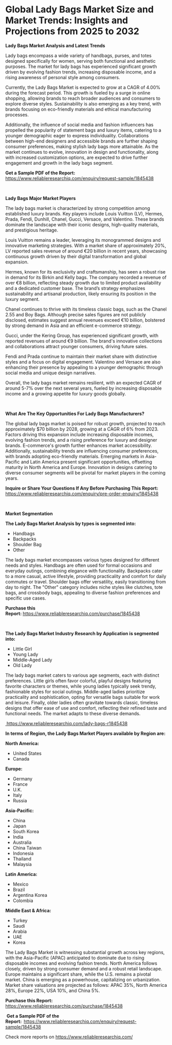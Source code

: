 <p><h1>Global Lady Bags Market Size and Market Trends: Insights and Projections from 2025 to 2032</h1></p><p><strong>Lady Bags Market Analysis and Latest Trends</strong></p>
<p><p>Lady bags encompass a wide variety of handbags, purses, and totes designed specifically for women, serving both functional and aesthetic purposes. The market for lady bags has experienced significant growth driven by evolving fashion trends, increasing disposable income, and a rising awareness of personal style among consumers. </p><p>Currently, the Lady Bags Market is expected to grow at a CAGR of 4.00% during the forecast period. This growth is fueled by a surge in online shopping, allowing brands to reach broader audiences and consumers to explore diverse styles. Sustainability is also emerging as a key trend, with brands focusing on eco-friendly materials and ethical manufacturing processes. </p><p>Additionally, the influence of social media and fashion influencers has propelled the popularity of statement bags and luxury items, catering to a younger demographic eager to express individuality. Collaborations between high-end designers and accessible brands are further shaping consumer preferences, making stylish lady bags more attainable. As the market continues to evolve, innovation in design and functionality, along with increased customization options, are expected to drive further engagement and growth in the lady bags segment.</p></p>
<p><strong>Get a Sample PDF of the Report:&nbsp;</strong> <a href="https://www.reliableresearchiq.com/enquiry/request-sample/1845438?utm_campaign=2277&utm_medium=2&utm_source=Github&utm_content=ia&utm_term=04042025&utm_id=lady-bags">https://www.reliableresearchiq.com/enquiry/request-sample/1845438</a></p>
<p>&nbsp;</p>
<p><strong>Lady Bags Major Market Players</strong></p>
<p><p>The lady bags market is characterized by strong competition among established luxury brands. Key players include Louis Vuitton (LV), Hermes, Prada, Fendi, Dunhill, Chanel, Gucci, Versace, and Valentino. These brands dominate the landscape with their iconic designs, high-quality materials, and prestigious heritage.</p><p>Louis Vuitton remains a leader, leveraging its monogrammed designs and innovative marketing strategies. With a market share of approximately 20%, LV reported sales revenue of around €20 billion in recent years, showcasing continuous growth driven by their digital transformation and global expansion.</p><p>Hermes, known for its exclusivity and craftsmanship, has seen a robust rise in demand for its Birkin and Kelly bags. The company recorded a revenue of over €8 billion, reflecting steady growth due to limited product availability and a dedicated customer base. The brand’s strategy emphasizes sustainability and artisanal production, likely ensuring its position in the luxury segment.</p><p>Chanel continues to thrive with its timeless classic bags, such as the Chanel 2.55 and Boy Bags. Although precise sales figures are not publicly disclosed, estimates suggest annual revenues exceed €10 billion, bolstered by strong demand in Asia and an efficient e-commerce strategy.</p><p>Gucci, under the Kering Group, has experienced significant growth, with reported revenues of around €9 billion. The brand's innovative collections and collaborations attract younger consumers, driving future sales.</p><p>Fendi and Prada continue to maintain their market share with distinctive styles and a focus on digital engagement. Valentino and Versace are also enhancing their presence by appealing to a younger demographic through social media and unique design narratives.</p><p>Overall, the lady bags market remains resilient, with an expected CAGR of around 5-7% over the next several years, fueled by increasing disposable income and a growing appetite for luxury goods globally.</p></p>
<p>&nbsp;</p>
<p><strong>What Are The Key Opportunities For Lady Bags Manufacturers?</strong></p>
<p><p>The global lady bags market is poised for robust growth, projected to reach approximately $70 billion by 2028, growing at a CAGR of 6% from 2023. Factors driving this expansion include increasing disposable incomes, evolving fashion trends, and a rising preference for luxury and designer brands. E-commerce's growth further enhances market accessibility. Additionally, sustainability trends are influencing consumer preferences, with brands adopting eco-friendly materials. Emerging markets in Asia-Pacific and Latin America present significant opportunities, offsetting maturity in North America and Europe. Innovation in designs catering to diverse consumer segments will be pivotal for market players in the coming years.</p></p>
<p><strong>Inquire or Share Your Questions If Any Before Purchasing This Report:</strong> <a href="https://www.reliableresearchiq.com/enquiry/pre-order-enquiry/1845438?utm_campaign=2277&utm_medium=2&utm_source=Github&utm_content=ia&utm_term=04042025&utm_id=lady-bags">https://www.reliableresearchiq.com/enquiry/pre-order-enquiry/1845438</a></p>
<p>&nbsp;</p>
<p><strong>Market Segmentation</strong></p>
<p><strong>The Lady Bags Market Analysis by types is segmented into:</strong></p>
<p><ul><li>Handbags</li><li>Backpacks</li><li>Shoulder Bag</li><li>Other</li></ul></p>
<p><p>The lady bags market encompasses various types designed for different needs and styles. Handbags are often used for formal occasions and everyday outings, combining elegance with functionality. Backpacks cater to a more casual, active lifestyle, providing practicality and comfort for daily commutes or travel. Shoulder bags offer versatility, easily transitioning from day to night. The "Other" category includes niche styles like clutches, tote bags, and crossbody bags, appealing to diverse fashion preferences and specific use cases.</p></p>
<p><strong>Purchase this Report:&nbsp;</strong><a href="https://www.reliableresearchiq.com/purchase/1845438?utm_campaign=2277&utm_medium=2&utm_source=Github&utm_content=ia&utm_term=04042025&utm_id=lady-bags">https://www.reliableresearchiq.com/purchase/1845438</a></p>
<p>&nbsp;</p>
<p><strong>The Lady Bags Market Industry Research by Application is segmented into:</strong></p>
<p><ul><li>Little Girl</li><li>Young Lady</li><li>Middle-Aged Lady</li><li>Old Lady</li></ul></p>
<p><p>The lady bags market caters to various age segments, each with distinct preferences. Little girls often favor colorful, playful designs featuring favorite characters or themes, while young ladies typically seek trendy, fashionable styles for social outings. Middle-aged ladies prioritize practicality and sophistication, opting for versatile bags suitable for work and leisure. Finally, older ladies often gravitate towards classic, timeless designs that offer ease of use and comfort, reflecting their refined taste and functional needs. The market adapts to these diverse demands.</p></p>
<p><a href="https://www.reliableresearchiq.com/lady-bags-r1845438?utm_campaign=2277&utm_medium=2&utm_source=Github&utm_content=ia&utm_term=04042025&utm_id=lady-bags">&nbsp;https://www.reliableresearchiq.com/lady-bags-r1845438</a></p>
<p><strong>In terms of Region, the Lady Bags Market Players available by Region are:</strong></p>
<p>
    <p> <strong> North America: </strong>
        <ul>
            <li>United States</li>
            <li>Canada</li>
        </ul>
        </p> 
    <p> <strong> Europe: </strong>
        <ul>
            <li>Germany</li>
            <li>France</li>
            <li>U.K.</li>
            <li>Italy</li>
            <li>Russia</li>
        </ul>
        </p> 
    <p> <strong> Asia-Pacific: </strong>
        <ul>
            <li>China</li>
            <li>Japan</li>
            <li>South Korea</li>
            <li>India</li>
            <li>Australia</li>
            <li>China Taiwan</li>
            <li>Indonesia</li>
            <li>Thailand</li>
            <li>Malaysia</li>
        </ul>
        </p> 
    <p> <strong> Latin America: </strong>
        <ul>
            <li>Mexico</li>
            <li>Brazil</li>
            <li>Argentina Korea</li>
            <li>Colombia</li>
        </ul>
        </p> 
    <p> <strong> Middle East & Africa: </strong>
        <ul>
            <li>Turkey</li>
            <li>Saudi</li>
            <li>Arabia</li>
            <li>UAE</li>
            <li>Korea</li>
        </ul>
    </p>
    </p>
<p><p>The Lady Bags Market is witnessing substantial growth across key regions, with the Asia-Pacific (APAC) anticipated to dominate due to rising disposable incomes and evolving fashion trends. North America follows closely, driven by strong consumer demand and a robust retail landscape. Europe maintains a significant share, while the U.S. remains a pivotal market. China is emerging as a powerhouse, capitalizing on urbanization. Market share valuations are projected as follows: APAC 35%, North America 28%, Europe 22%, USA 10%, and China 5%.</p></p>
<p><strong>Purchase this Report: </strong><a href="https://www.reliableresearchiq.com/purchase/1845438?utm_campaign=2277&utm_medium=2&utm_source=Github&utm_content=ia&utm_term=04042025&utm_id=lady-bags">https://www.reliableresearchiq.com/purchase/1845438</a></p>
<p>&nbsp;<strong>Get a Sample PDF of the Report:&nbsp;&nbsp;</strong><a href="https://www.reliableresearchiq.com/enquiry/request-sample/1845438?utm_campaign=2277&utm_medium=2&utm_source=Github&utm_content=ia&utm_term=04042025&utm_id=lady-bags">https://www.reliableresearchiq.com/enquiry/request-sample/1845438</a></p>
<p><strong></strong></p>
<p>Check more reports on <a href="https://www.reliableresearchiq.com/?utm_campaign=2277&utm_medium=2&utm_source=Github&utm_content=ia&utm_term=04042025&utm_id=lady-bags">https://www.reliableresearchiq.com/</a></p>